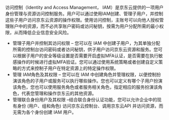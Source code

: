 访问控制（Identity and Access Management， IAM）是京东云提供的一项用户身份管理与资源访问控制服务。用户可以通过使用IAM创建、管理子用户，并控制这些子用户访问京东云资源的操作权限。使用访问控制，主账号可以向他人授权管理账户中的资源，而不必共享账户密码或访问秘钥，按需为用户分配所需的最小权限，从而降低企业信息安全风险。

- 管理子用户并控制其访问权限 – 您可以在 IAM 中创建子用户，为其单独分配所需的控制台访问密码或者访问秘钥，供子用户访问京东云资源和服务。您可以根据子用户的安全等级设置是否需要开启虚拟MFA认证，是否需要在执行敏感操作的时候进行虚拟MFA验证。您可以通过使用系统策略或者创建自定义策略的方式来控制子用户在特定资源上的特定操作权限。
- 管理 IAM角色及其权限 – 您可以在 IAM 中创建角色并管理权限，以便控制扮演该角色的子用户或服务可以执行哪些操作。您也可以定义有哪个子用户扮演该角色，您也可以使用服务角色或者服务相关角色，指定相应的服务扮演该角色，代表您管理和操作京东云的其他资源。
- 管理联合身份用户及其权限 –结合联合身份认证功能，您可以允许企业中的现有身份 (用户、组和角色) 访问京东云控制台、调用京东云API 并访问资源，而无需为各个身份创建 IAM 用户。
